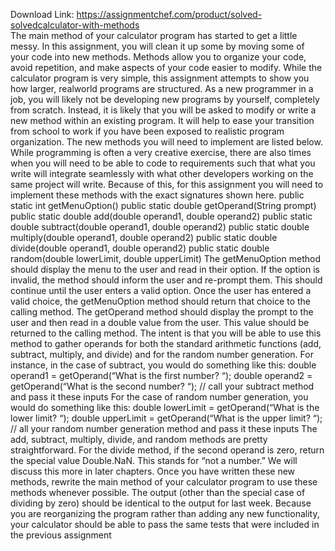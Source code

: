 Download Link: https://assignmentchef.com/product/solved-solvedcalculator-with-methods
<br>
The main method of your calculator program has started to get a little messy. In this assignment, you will clean it up some by moving some of your code into new methods. Methods allow you to organize your code, avoid repetition, and make aspects of your code easier to modify. While the calculator program is very simple, this assignment attempts to show you how larger, realworld programs are structured. As a new programmer in a job, you will likely not be developing new programs by yourself, completely from scratch. Instead, it is likely that you will be asked to modify or write a new method within an existing program. It will help to ease your transition from school to work if you have been exposed to realistic program organization. The new methods you will need to implement are listed below. While programming is often a very creative exercise, there are also times when you will need to be able to code to requirements such that what you write will integrate seamlessly with what other developers working on the same project will write. Because of this, for this assignment you will need to implement these methods with the exact signatures shown here. public static int getMenuOption() public static double getOperand(String prompt) public static double add(double operand1, double operand2) public static double subtract(double operand1, double operand2) public static double multiply(double operand1, double operand2) public static double divide(double operand1, double operand2) public static double random(double lowerLimit, double upperLimit) The getMenuOption method should display the menu to the user and read in their option. If the option is invalid, the method should inform the user and re-prompt them. This should continue until the user enters a valid option. Once the user has entered a valid choice, the getMenuOption method should return that choice to the calling method. The getOperand method should display the prompt to the user and then read in a double value from the user. This value should be returned to the calling method. The intent is that you will be able to use this method to gather operands for both the standard arithmetic functions (add, subtract, multiply, and divide) and for the random number generation. For instance, in the case of subtract, you would do something like this: double operand1 = getOperand(“What is the first number? “); double operand2 = getOperand(“What is the second number? “); // call your subtract method and pass it these inputs For the case of random number generation, you would do something like this: double lowerLimit = getOperand(“What is the lower limit? “); double upperLimit = getOperand(“What is the upper limit? “); // all your random number generation method and pass it these inputs The add, subtract, multiply, divide, and random methods are pretty straightforward. For the divide method, if the second operand is zero, return the special value Double.NaN. This stands for “not a number.” We will discuss this more in later chapters. Once you have written these new methods, rewrite the main method of your calculator program to use these methods whenever possible. The output (other than the special case of dividing by zero) should be identical to the output for last week. Because you are reorganizing the program rather than adding any new functionality, your calculator should be able to pass the same tests that were included in the previous assignment